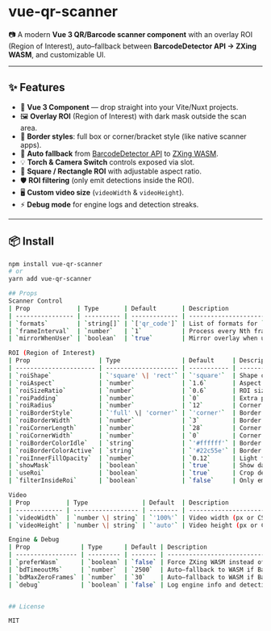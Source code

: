 # vue-qr-scanner

📷 A modern **Vue 3 QR/Barcode scanner component** with an overlay ROI (Region of Interest), auto–fallback between **BarcodeDetector API → ZXing WASM**, and customizable UI.

---

## ✨ Features

- 🚀 **Vue 3 Component** — drop straight into your Vite/Nuxt projects.
- 🖼️ **Overlay ROI** (Region of Interest) with dark mask outside the scan area.
- 🔲 **Border styles**: full box or corner/bracket style (like native scanner apps).
- 🔄 **Auto fallback** from [BarcodeDetector API](https://developer.mozilla.org/en-US/docs/Web/API/BarcodeDetector) to [ZXing WASM](https://github.com/zxing-js/wasm).
- 💡 **Torch & Camera Switch** controls exposed via slot.
- 📐 **Square / Rectangle ROI** with adjustable aspect ratio.
- 🛡️ **ROI filtering** (only emit detections inside the ROI).
- 🖥️ **Custom video size** (`videoWidth` & `videoHeight`).
- ⚡ **Debug mode** for engine logs and detection streaks.

---

## 📦 Install

```bash
npm install vue-qr-scanner
# or
yarn add vue-qr-scanner

## Props
Scanner Control
| Prop             | Type       | Default       | Description                                                                           |
| ---------------- | ---------- | ------------- | ------------------------------------------------------------------------------------- |
| `formats`        | `string[]` | `['qr_code']` | List of formats for `BarcodeDetector`. ZXing WASM will attempt all supported formats. |
| `frameInterval`  | `number`   | `1`           | Process every Nth frame (throttle).                                                   |
| `mirrorWhenUser` | `boolean`  | `true`        | Mirror overlay when using the front-facing camera.                                    |

ROI (Region of Interest)
| Prop                   | Type                 | Default     | Description                                                   |
| ---------------------- | -------------------- | ----------- | ------------------------------------------------------------- |
| `roiShape`             | `'square' \| 'rect'` | `'square'`  | Shape of the ROI.                                             |
| `roiAspect`            | `number`             | `1.6`       | Aspect ratio (width/height) when `roiShape="rect"`.           |
| `roiSizeRatio`         | `number`             | `0.6`       | ROI size relative to the short side of the video (0–1).       |
| `roiPadding`           | `number`             | `0`         | Extra padding inside the ROI (shrinks scan area).             |
| `roiRadius`            | `number`             | `12`        | Corner radius of the ROI border.                              |
| `roiBorderStyle`       | `'full' \| 'corner'` | `'corner'`  | Border style: full box or corner brackets.                    |
| `roiBorderWidth`       | `number`             | `3`         | Border width for `'full'` style (or fallback for `'corner'`). |
| `roiCornerLength`      | `number`             | `28`        | Corner bracket length for `'corner'` style.                   |
| `roiCornerWidth`       | `number`             | `0`         | Corner bracket width (0 = use `roiBorderWidth`).              |
| `roiBorderColorIdle`   | `string`             | `'#ffffff'` | Border color when idle.                                       |
| `roiBorderColorActive` | `string`             | `'#22c55e'` | Border color when a code is detected.                         |
| `roiInnerFillOpacity`  | `number`             | `0.12`      | Light fill inside ROI (0–1). Set `0` to disable.              |
| `showMask`             | `boolean`            | `true`      | Show dark mask outside ROI.                                   |
| `useRoi`               | `boolean`            | `true`      | Crop detection to ROI area.                                   |
| `filterInsideRoi`      | `boolean`            | `false`     | Only emit detection if the code’s centroid lies inside ROI.   |

Video
| Prop          | Type               | Default  | Description                      |
| ------------- | ------------------ | -------- | -------------------------------- |
| `videoWidth`  | `number \| string` | `'100%'` | Video width (px or CSS string).  |
| `videoHeight` | `number \| string` | `'auto'` | Video height (px or CSS string). |

Engine & Debug
| Prop              | Type      | Default | Description                                                                           |
| ----------------- | --------- | ------- | ------------------------------------------------------------------------------------- |
| `preferWasm`      | `boolean` | `false` | Force ZXing WASM instead of BarcodeDetector.                                          |
| `bdTimeoutMs`     | `number`  | `2500`  | Auto–fallback to WASM if BarcodeDetector returns no results after N ms.               |
| `bdMaxZeroFrames` | `number`  | `30`    | Auto–fallback to WASM if BarcodeDetector returns no results for N consecutive frames. |
| `debug`           | `boolean` | `false` | Log engine info and detection counts to console.                                      |


## License

MIT
